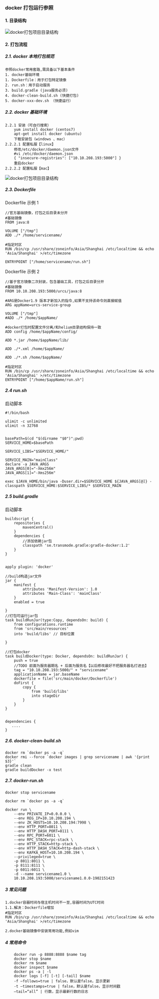 ### docker 打包运行参照

#### 1. 目录结构

![docker打包项目目录结构](resources/images/docker-build.jpg)

#### 2. 打包流程

##### 2.1. docker 本地打包规范

    参照docker常用套路,需具备以下基本条件
    1. docker基础环境
    1. Dockerfile：用于打包特定镜像
    2. run.sh：用于启动服务
    3. build.gradle (java服务必须)
    4. docker-clean-build.sh (快捷打包)
    5. docker-xxx-dev.sh （快捷运行）

##### 2.2. docker 基础环境

    2.2.1 安装（可自行搜索）
        yum install docker (centos7)
        apt-get install docker (ubuntu)
        下载安装包（windows 、mac）
    2.2.2.1 配置私服【linux】
        修改/etc/docker/daemon.json文件
        #vi /etc/docker/daemon.json
        { "insecure-registries": ["10.10.208.193:5000"] }
        重启docker
    2.2.2.2 配置私服【mac】

![docker打包项目目录结构](resources/images/docker-setting.jpg)

##### 2.3. Dockerfile

Dockerfile 示例 1

```
//官方基础镜像，打包之后目录未分开
#基础镜像
FROM java:8

VOLUME ["/tmp"]
ADD ./* /home/servicename/

#指定时区
RUN /bin/cp /usr/share/zoneinfo/Asia/Shanghai /etc/localtime && echo 'Asia/Shanghai' >/etc/timezone

ENTRYPOINT ["/home/servicename/run.sh"]
```

Dockerfile 示例 2

```
//基于官方镜像二次封装，包含基础工具，打包之后目录分开
#基础镜像
FROM 10.10.208.193:5000/urcs/java:8

#ARG是Docker1.9 版本才新加入的指令,如果不支持该命令则直接赋值
ARG appName=urcs-service-group

VOLUME ["/tmp"]
#ADD ./* /home/$appName/

#docker打包时配置文件分离/和helium目录结构保持一致
ADD config /home/$appName/config/

ADD *.jar /home/$appName/lib/

ADD ./*.xml /home/$appName/

ADD ./*.sh /home/$appName/

#指定时区
RUN /bin/cp /usr/share/zoneinfo/Asia/Shanghai /etc/localtime && echo 'Asia/Shanghai' >/etc/timezone
ENTRYPOINT ["/home/$appName/run.sh"]
```

##### 2.4 run.sh

启动脚本

```
#!/bin/bash

ulimit -c unlimited
ulimit -n 32768


basePath=$(cd "$(dirname "$0")";pwd)
SERVICE_HOME=$basePath

SERVICE_LIBS="$SERVICE_HOME/"

SERVICE_MAIN="mainClass"
declare -a JAVA_ARGS
JAVA_ARGS[0]="-Xmx256m"
JAVA_ARGS[1]="-Xms256m"

exec $JAVA_HOME/bin/java -Duser.dir=$SERVICE_HOME ${JAVA_ARGS[@]} -classpath $SERVICE_HOME:$SERVICE_LIBS/* $SERVICE_MAIN
```

##### 2.5 build.gradle

启动脚本

```
buildscript {
    repositories {
        mavenCentral()
    }
    dependencies {
        //添加依赖jar包
        classpath 'se.transmode.gradle:gradle-docker:1.2'
    }
}


apply plugin: 'docker'

//build构造jar文件
jar {
    manifest {
        attributes 'Manifest-Version': 1.0
        attributes 'Main-Class': 'mainClass'
    }
    enabled = true

}
//打包可运行jar包
task buildRunJar(type:Copy, dependsOn: build) {
    from configurations.runtime
    from 'src/main/resources'
    into 'build/libs' // 目标位置

}

//打包docker
task buildDocker(type: Docker, dependsOn: buildRunJar) {
    push = true
    //TODO 前面为服务器期名 + 后面为服务名【以后修改最好不把服务器名打进去】
    tag = "10.10.208.193:5000/" + "servicename"
    applicationName = jar.baseName
    dockerfile = file('src/main/docker/Dockerfile')
    doFirst {
        copy {
            from 'build/libs'
            into stageDir
        }
    }
}


dependencies {
   ....
}
```

##### 2.6. docker-clean-build.sh

```
docker rm `docker ps -a -q`
docker rmi --force `docker images | grep servicename | awk '{print $3}'`
gradle clean
gradle buildDocker -x test
```

##### 2.7. docker-run.sh

```
docker stop servicename

docker rm `docker ps -a -q`

docker run \
    --env PRIVATE_IP=0.0.0.0 \
    --env REG_IP=10.10.208.194 \
    --env ZK_HOSTS=10.10.208.194:7998 \
    --env HTTP_PORT=8011 \
    --env HTTP_DASH_PORT=8111 \
    --env RPC_PORT=6011 \
    --env RPC_STACK=rpc-stack \
    --env HTTP_STACK=http-stack \
    --env HTTP_DASH_STACK=http-dash-stack \
    --env KAFKA_HOST=10.10.208.194 \
    --privileged=true \
    -p 8011:8011 \
    -p 8111:8111 \
    -p 6011:6011 \
    -d --name servicename1.0 \
    10.10.208.193:5000/servicename1.0.0-1902151423
```

##### 3 常见问题

    1.docker容器时间与宿主机时间不一至,容器时间为UTC时间
    1.1.解决：Dockerfile增加
    #指定时区
    RUN /bin/cp /usr/share/zoneinfo/Asia/Shanghai /etc/localtime && echo 'Asia/Shanghai' >/etc/timezone

    2.docker基础镜像中安装常用功能,例如vim

##### 4 常用命令

        docker run -p 8888:8888 $name tag
        docker stop $name
        docker rm $name
        docker inspect $name
        docker ps -a | -l
        docker logs [-f] [-t] [-tail] $name
        -f –follows=true | false，默认是false，显示更新
        -t –timestamps=true | false，默认是false，显示时间戳
        –tail=“all” | 行数，显示最新行数的日志
